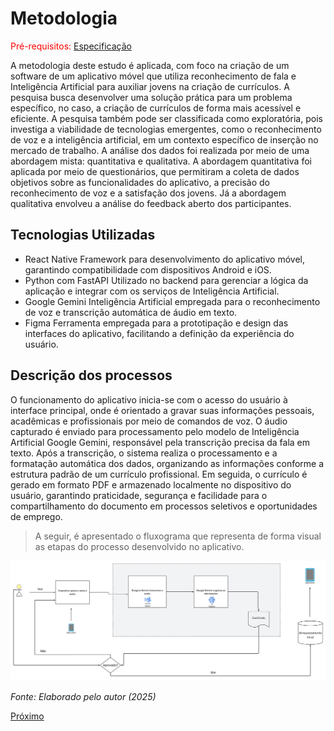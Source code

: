 # Metodologia

<span style="color:red">Pré-requisitos: <a href="3-Especificação.md">Especificação</a></span>

A metodologia deste estudo é aplicada, com foco na criação de um software de um aplicativo móvel que utiliza reconhecimento de fala e Inteligência Artificial para auxiliar jovens  na criação de currículos. A pesquisa busca desenvolver uma solução prática para um problema específico, no caso, a criação de currículos de forma mais acessível e eficiente. A pesquisa também pode ser classificada como exploratória, pois investiga a viabilidade de tecnologias emergentes, como o reconhecimento de voz e a inteligência artificial, em um contexto específico de inserção no mercado de trabalho. A análise dos dados foi realizada por meio de uma abordagem mista: quantitativa e qualitativa. A abordagem quantitativa foi aplicada por meio de questionários, que permitiram a coleta de dados objetivos sobre as funcionalidades do aplicativo, a precisão do reconhecimento de voz e a satisfação dos jovens. Já a abordagem qualitativa envolveu a análise do feedback aberto dos participantes.

## Tecnologias Utilizadas

- React Native 
    Framework para desenvolvimento do aplicativo móvel, garantindo compatibilidade com dispositivos Android e iOS.
- Python com FastAPI 
    Utilizado no backend para gerenciar a lógica da aplicação e integrar com os serviços de Inteligência Artificial.
- Google Gemini 
    Inteligência Artificial empregada para o reconhecimento de voz e transcrição automática de áudio em texto.
- Figma
    Ferramenta empregada para a prototipação e design das interfaces do aplicativo, facilitando a definição da experiência do usuário.

## Descrição dos processos 

O funcionamento do aplicativo inicia-se com o acesso do usuário à interface principal, onde é orientado a gravar suas informações pessoais, acadêmicas e profissionais por meio de comandos de voz. O áudio capturado é enviado para processamento pelo modelo de Inteligência Artificial Google Gemini, responsável pela transcrição precisa da fala em texto. Após a transcrição, o sistema realiza o processamento e a formatação automática dos dados, organizando as informações conforme a estrutura padrão de um currículo profissional. Em seguida, o currículo é gerado em formato PDF e armazenado localmente no dispositivo do usuário, garantindo praticidade, segurança e facilidade para o compartilhamento do documento em processos seletivos e oportunidades de emprego.

> A seguir, é apresentado o fluxograma que representa de forma visual as etapas do processo desenvolvido no aplicativo.

![Arquitetura da projeto.jpeg](imagem/Arquitetura%20da%20projeto.jpeg)

*Fonte: Elaborado pelo autor (2025)*


[Próximo](./5-Resultado.md)
